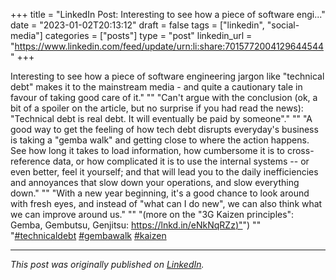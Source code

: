 +++
title = "LinkedIn Post: Interesting to see how a piece of software engi..."
date = "2023-01-02T20:13:12"
draft = false
tags = ["linkedin", "social-media"]
categories = ["posts"]
type = "post"
linkedin_url = "https://www.linkedin.com/feed/update/urn:li:share:7015772004129644544"
+++

Interesting to see how a piece of software engineering jargon like "technical debt" makes it to the mainstream media - and quite a cautionary tale in favour of taking good care of it."
""
"Can't argue with the conclusion (ok, a bit of a spoiler on the article, but no surprise if you had read the news): "Technical debt is real debt. It will eventually be paid by someone"."
""
"A good way to get the feeling of how tech debt disrupts everyday's business is taking a "gemba walk" and getting close to where the action happens. See how long it takes to load information, how cumbersome it is to cross-reference data, or how complicated it is to use the internal systems -- or even better, feel it yourself; and that will lead you to the daily inefficiencies and annoyances that slow down your operations, and slow everything down."
""
"With a new year beginning, it's a good chance to look around with fresh eyes, and instead of "what can I do new", we can also think what we can improve around us."
""
"(more on the "3G Kaizen principles": Gemba, Gembutsu, Genjitsu: [https://lnkd.in/eNkNqRZz)"](https://lnkd.in/eNkNqRZz)")
""
"[#technicaldebt](https://www.linkedin.com/feed/hashtag/technicaldebt) [#gembawalk](https://www.linkedin.com/feed/hashtag/gembawalk) [#kaizen](https://www.linkedin.com/feed/hashtag/kaizen)

---

*This post was originally published on [LinkedIn](https://www.linkedin.com/in/adrianmoreno/recent-activity/all/).*